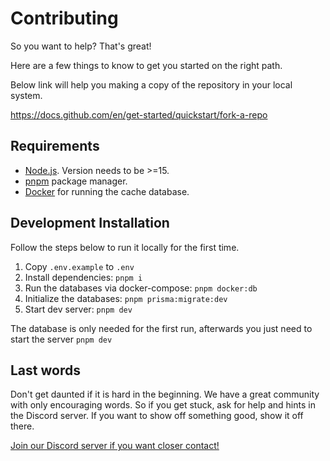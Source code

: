# Contributing

So you want to help? That's great!

Here are a few things to know to get you started on the right path.

Below link will help you making a copy of the repository in your local system.

https://docs.github.com/en/get-started/quickstart/fork-a-repo

## Requirements

- [Node.js](https://nodejs.org). Version needs to be >=15.
- [pnpm](https://pnpm.io/) package manager.
- [Docker](https://www.docker.com/) for running the cache database.

## Development Installation

Follow the steps below to run it locally for the first time.

1. Copy `.env.example` to `.env`
2. Install dependencies: `pnpm i`
3. Run the databases via docker-compose: `pnpm docker:db`
4. Initialize the databases: `pnpm prisma:migrate:dev`
5. Start dev server: `pnpm dev`

The database is only needed for the first run, afterwards you just need to start the server `pnpm dev`

## Last words

Don't get daunted if it is hard in the beginning. We have a great community with only encouraging words. So if you get stuck, ask for help and hints in the Discord server. If you want to show off something good, show it off there.

[Join our Discord server if you want closer contact!](https://discord.gg/46VJMMVCuF)

